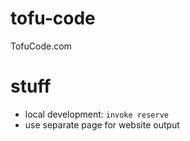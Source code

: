 # tofu-code
TofuCode.com

# stuff
* local development: `invoke reserve`
* use separate page for website output

